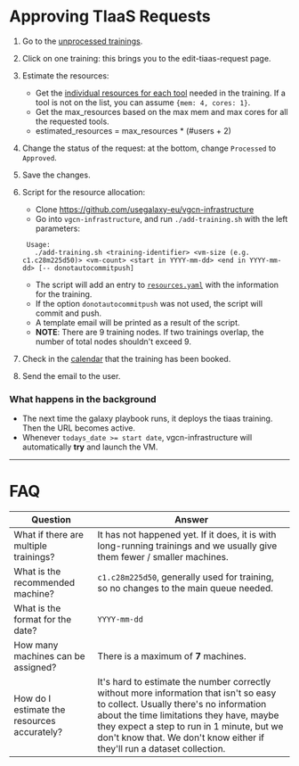 # Approving TIaaS Requests

1. Go to the [unprocessed trainings](https://usegalaxy.eu/tiaas/admin/training/training/?processed__exact=UN).
2. Click on one training: this brings you to the edit-tiaas-request page.
3. Estimate the resources:
    - Get the [individual resources for each tool](https://github.com/usegalaxy-eu/infrastructure-playbook/blob/master/files/galaxy/dynamic_rules/usegalaxy/tool_destinations.yaml) needed in the training. If a tool is not on the list, you can assume `{mem: 4, cores: 1}`.
    - Get the max_resources based on the max mem and max cores for all the requested tools.
    - estimated_resources = max_resources * (#users + 2)
4. Change the status of the request: at the bottom, change `Processed` to `Approved`.
5. Save the changes.
6. Script for the resource allocation:
    - Clone https://github.com/usegalaxy-eu/vgcn-infrastructure
    - Go into `vgcn-infrastructure`, and run `./add-training.sh` with the left parameters:

   ```
    Usage:
      ./add-training.sh <training-identifier> <vm-size (e.g. c1.c28m225d50)> <vm-count> <start in YYYY-mm-dd> <end in YYYY-mm-dd> [-- donotautocommitpush]
    ```    
    - The script will add an entry to [`resources.yaml`](https://github.com/usegalaxy-eu/vgcn-infrastructure/blob/master/resources.yaml) with the information for the training.
    - If the option `donotautocommitpush` was not used, the script will commit and push.
    - A template email will be printed as a result of the script.
    - **NOTE**: There are 9 training nodes. If two trainings overlap, the number of total nodes shouldn't exceed 9. 
    
7. Check in the [calendar](https://usegalaxy.eu/tiaas/calendar/) that the training has been booked.
8. Send the email to the user.

### What happens in the background

- The next time the galaxy playbook runs, it deploys the tiaas training. Then the URL becomes active.
- Whenever `todays_date >= start date`, vgcn-infrastructure will automatically **try** and launch the VM.

---

# FAQ

Question | Answer
--- | ---
What if there are multiple trainings? | It has not happened yet. If it does, it is with long-running trainings and we usually give them fewer / smaller machines.
What is the recommended machine? | `c1.c28m225d50`, generally used for training, so no changes to the main queue needed.
What is the format for the date? | `YYYY-mm-dd`
How many machines can be assigned? | There is a maximum of __7__ machines.
How do I estimate the resources accurately? | It's hard to estimate the number correctly without more information that isn't so easy to collect. Usually there's no information about the time limitations they have, maybe they expect a step to run in 1 minute, but we don't know that. We don't know either if they'll run a dataset collection.
